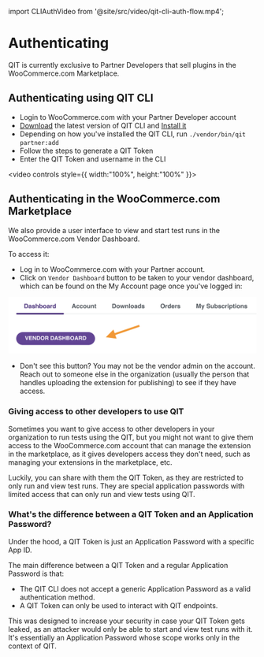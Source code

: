 import CLIAuthVideo from '@site/src/video/qit-cli-auth-flow.mp4';

# Authenticating

QIT is currently exclusive to Partner Developers that sell plugins in the WooCommerce.com Marketplace.

## Authenticating using QIT CLI

- Login to WooCommerce.com with your Partner Developer account
- [Download](https://github.com/woocommerce/qit-cli/releases/latest/) the latest version of QIT CLI and [Install it](/cli/01-installation.md)
- Depending on how you've installed the QIT CLI, run `./vendor/bin/qit partner:add`
- Follow the steps to generate a QIT Token
- Enter the QIT Token and username in the CLI

<video controls style={{ width:"100%", height:"100%" }}>
    <source src={CLIAuthVideo} />
</video>

## Authenticating in the WooCommerce.com Marketplace

We also provide a user interface to view and start test runs in the WooCommerce.com Vendor Dashboard.

To access it:

- Log in to WooCommerce.com with your Partner account.
- Click on `Vendor Dashboard` button to be taken to your vendor dashboard, which can be found on the My Account page once you've logged in:

![go-to-dashboard](../woo-com/_media/go-to-dashboard.png)

- Don't see this button? You may not be the vendor admin on the account. Reach out to someone else in the organization (usually the person that handles uploading the extension for publishing) to see if they have access.

### Giving access to other developers to use QIT

Sometimes you want to give access to other developers in your organization to run tests using the QIT, but you might not want to give them access to the WooCommerce.com account that can manage the extension in the marketplace, as it gives developers access they don't need, such as managing your extensions in the marketplace, etc.

Luckily, you can share with them the QIT Token, as they are restricted to only run and view test runs. They are special application passwords with limited access that can only run and view tests using QIT.

### What's the difference between a QIT Token and an Application Password?

Under the hood, a QIT Token is just an Application Password with a specific App ID.

The main difference between a QIT Token and a regular Application Password is that:

- The QIT CLI does not accept a generic Application Password as a valid authentication method.
- A QIT Token can only be used to interact with QIT endpoints.

This was designed to increase your security in case your QIT Token gets leaked, as an attacker would only be able to start and view test runs with it. It's essentially an Application Password whose scope works only in the context of QIT.

